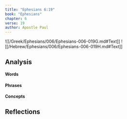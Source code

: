 ```yaml
---
title: "Ephesians 6:19"
book: "Ephesians"
chapter: 6
verse: 19
author: Apostle Paul
---
```

![[/Greek/Ephesians/006/Ephesians-006-019G.md#Text]]
![[/Hebrew/Ephesians/006/Ephesians-006-019H.md#Text]]

## Analysis

#### Words

#### Phrases

#### Concepts

## Reflections
